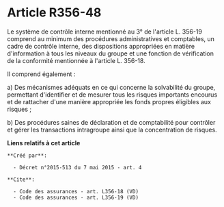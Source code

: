 # Article R356-48

Le système de contrôle interne mentionné au 3° de l'article L. 356-19 comprend au minimum des procédures administratives et
comptables, un cadre de contrôle interne, des dispositions appropriées en matière d'information à tous les niveaux du groupe
et une fonction de vérification de la conformité mentionnée à l'article L. 356-18. 

Il comprend également : 

a) Des mécanismes adéquats en ce qui concerne la solvabilité du groupe, permettant d'identifier et de mesurer tous les
risques importants encourus et de rattacher d'une manière appropriée les fonds propres éligibles aux risques ; 

b) Des procédures saines de déclaration et de comptabilité pour contrôler et gérer les transactions intragroupe ainsi que la
concentration de risques.

**Liens relatifs à cet article**

	**Créé par**:

	  - Décret n°2015-513 du 7 mai 2015 - art. 4

	**Cite**:

	  - Code des assurances - art. L356-18 (VD)
	  - Code des assurances - art. L356-19 (VD)
